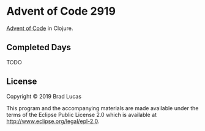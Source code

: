# Advent of Code 2919

[Advent of Code](https://adventofcode.com/2019) in Clojure.

## Completed Days

TODO

## License

Copyright © 2019 Brad Lucas

This program and the accompanying materials are made available under the
terms of the Eclipse Public License 2.0 which is available at
http://www.eclipse.org/legal/epl-2.0.

